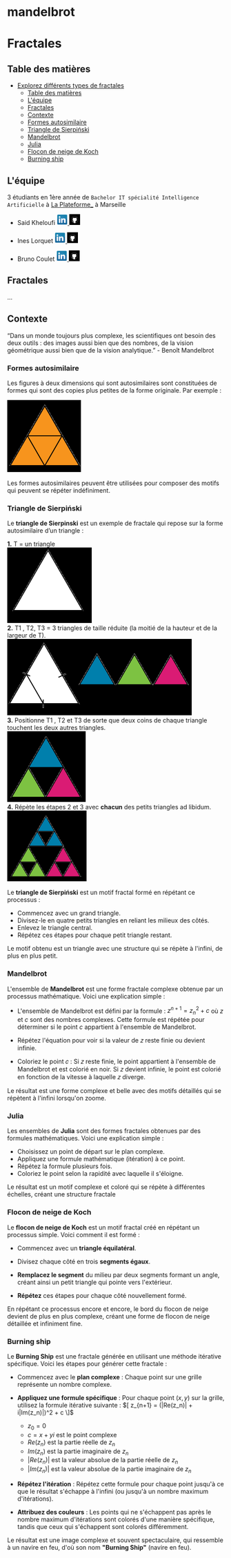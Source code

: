 # mandelbrot

# Fractales

## Table des matières

- [Explorez différents types de fractales](#explorez-différents-types-de-fractales)
  - [Table des matières](#table-des-matières)
  - [L'équipe](#léquipe)
  - [Fractales](#fractales)
  - [Contexte](#contexte)
  - [Formes autosimilaire](#formes-autosimilaire)
  - [Triangle de Sierpiński](#triangle-de-sierpiński)
  - [Mandelbrot](#mandelbrot)
  - [Julia](#julia)
  - [Flocon de neige de Koch](#flocon-de-neige-de-koch) 
  - [Burning ship](#burning-ship) 

## L'équipe

3 étudiants en 1ère année de `Bachelor IT spécialité Intelligence Artificielle` à [La Plateforme_](https://laplateforme.io/) à Marseille

- Said Kheloufi
  <a href="https://www.linkedin.com/in/said-kheloufi/">
    <img src="img/linkedin.png" width=25>
  </a>
  <a href="https://github.com/said-kheloufi">
    <img src="img/github.png" width=25>
  </a>

- Ines Lorquet
  <a href="https://www.linkedin.com/in/ines-lorquet-35b90128b/">
    <img src="img/linkedin.png" width=25>
  </a>
  <a href="https://github.com/ines-lorquet">
    <img src="img/github.png" width=25>
  </a>

- Bruno Coulet
  <a href="https://www.linkedin.com/in/bruno-coulet-35b90128b/">
    <img src="img/linkedin.png" width=25>
  </a>
  <a href="https://github.com/bruno-coulet">
    <img src="img/github.png" width=25>
  </a>

## Fractales

...

## Contexte

“Dans un monde toujours plus complexe, les scientifiques ont besoin des deux
outils : des images aussi bien que des nombres, de la vision géométrique
aussi bien que de la vision analytique.” - Benoît Mandelbrot

### Formes autosimilaire

Les figures à deux dimensions qui sont autosimilaires sont constituées de formes qui sont des copies plus petites de la forme originale. Par exemple :

![trianglessimilaires](img/triangles_similaires.png)

Les formes autosimilaires peuvent être utilisées pour composer des motifs qui peuvent se répéter indéfiniment.

### Triangle de Sierpiński

Le **triangle de Sierpinski** est un exemple de fractale qui repose sur la forme autosimilaire d’un triangle :

**1.** T = un triangle  
![triangle équilatéral](img/triangle.png)  
**2.** T1 , T2, T3 = 3 triangles de taille réduite (la moitié de la hauteur et de la largeur de T).  
![3 triangles issus du premier](img/divided_triangle.png)  
**3.** Positionne T1 , T2 et T3 de sorte que deux coins de chaque triangle touchent les deux autres triangles.  
![triangle de Sierpinski](img/T1,T2,T3.png)  
**4.** Répète les étapes 2 et 3 avec **chacun** des petits triangles ad libidum.  
![triangle de Sierpinski](img/triangles_sierpinski.png)

Le **triangle de Sierpiński** est un motif fractal formé en répétant ce processus :

- Commencez avec un grand triangle.
- Divisez-le en quatre petits triangles en reliant les milieux des côtés.
- Enlevez le triangle central.
- Répétez ces étapes pour chaque petit triangle restant.

Le motif obtenu est un triangle avec une structure qui se répète à l'infini, de plus en plus petit.

### Mandelbrot

L'ensemble de **Mandelbrot** est une forme fractale complexe obtenue par un processus mathématique. Voici une explication simple :

- L'ensemble de Mandelbrot est défini par la formule : $z^{n+1} = z_n^2 + c$ où $z$ et $c$ sont des nombres complexes. Cette formule est répétée pour déterminer si le point $c$ appartient à l'ensemble de Mandelbrot.

- Répétez l'équation pour voir si la valeur de 𝑧 reste finie ou devient infinie.

- Coloriez le point 𝑐 : Si 𝑧 reste finie, le point appartient à l'ensemble de Mandelbrot et est colorié en noir. Si 𝑧 devient infinie, le point est colorié en fonction de la vitesse à laquelle 𝑧 diverge.

Le résultat est une forme complexe et belle avec des motifs détaillés qui se répètent à l'infini lorsqu'on zoome.

### Julia

Les ensembles de **Julia** sont des formes fractales obtenues par des formules mathématiques. Voici une explication simple :

- Choisissez un point de départ sur le plan complexe.
- Appliquez une formule mathématique (itération) à ce point.
- Répétez la formule plusieurs fois.
- Coloriez le point selon la rapidité avec laquelle il s'éloigne.

Le résultat est un motif complexe et coloré qui se répète à différentes échelles, créant une structure fractale

### Flocon de neige de Koch

Le **flocon de neige de Koch** est un motif fractal créé en répétant un processus simple. Voici comment il est formé :

- Commencez avec un **triangle équilatéral**.

- Divisez chaque côté en trois **segments égaux**.

- **Remplacez le segment** du milieu par deux segments formant un angle, créant ainsi un petit triangle qui pointe vers l'extérieur.

- **Répétez** ces étapes pour chaque côté nouvellement formé.

En répétant ce processus encore et encore, le bord du flocon de neige devient de plus en plus complexe, créant une forme de flocon de neige détaillée et infiniment fine.

### Burning ship

Le **Burning Ship** est une fractale générée en utilisant une méthode itérative spécifique. Voici les étapes pour générer cette fractale :

- Commencez avec le **plan complexe** : Chaque point sur une grille représente un nombre complexe.

- **Appliquez une formule spécifique** : Pour chaque point $(x, y)$ sur la grille, utilisez la formule itérative suivante :
$[ z_{n+1} = (|Re(z_n)| + i|Im(z_n)|)^2 + c \]$ 
  - $z_0 = 0$
  - $c = x + yi$ est le point complexe
  - $Re(z_n)$ est la partie réelle de $z_n$
  - $Im(z_n)$ est la partie imaginaire de $z_n$
  - $|Re(z_n)|$ est la valeur absolue de la partie réelle de $z_n$
  - $|Im(z_n)|$ est la valeur absolue de la partie imaginaire de $z_n$

- **Répétez l'itération** : Répétez cette formule pour chaque point jusqu'à ce que le résultat s'échappe à l'infini (ou jusqu'à un nombre maximum d'itérations).

- **Attribuez des couleurs** : Les points qui ne s'échappent pas après le nombre maximum d'itérations sont colorés d'une manière spécifique, tandis que ceux qui s'échappent sont colorés différemment.

Le résultat est une image complexe et souvent spectaculaire, qui ressemble à un navire en feu, d'où son nom **"Burning Ship"** (navire en feu).
